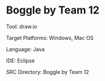 # Boggle by Team 12

Tool: draw.io

Target Platforms: Windows, Mac OS

Language: Java

IDE: Eclipse

SRC Directory: Boggle by Team 12